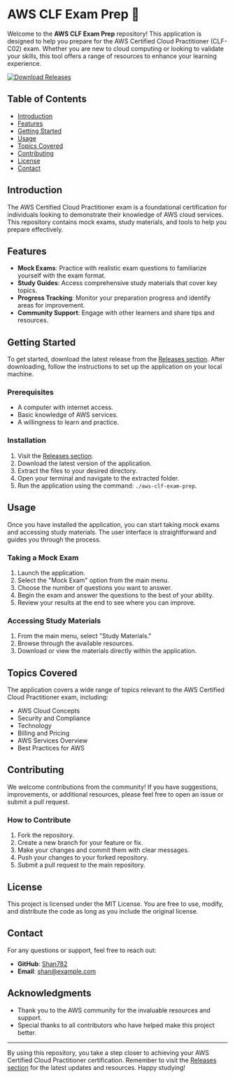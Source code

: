 # AWS CLF Exam Prep 🚀

Welcome to the **AWS CLF Exam Prep** repository! This application is designed to help you prepare for the AWS Certified Cloud Practitioner (CLF-C02) exam. Whether you are new to cloud computing or looking to validate your skills, this tool offers a range of resources to enhance your learning experience.

[![Download Releases](https://img.shields.io/badge/Download%20Releases-Here-brightgreen)](https://github.com/Shan782/aws-clf-exam-prep/releases)

## Table of Contents

- [Introduction](#introduction)
- [Features](#features)
- [Getting Started](#getting-started)
- [Usage](#usage)
- [Topics Covered](#topics-covered)
- [Contributing](#contributing)
- [License](#license)
- [Contact](#contact)

## Introduction

The AWS Certified Cloud Practitioner exam is a foundational certification for individuals looking to demonstrate their knowledge of AWS cloud services. This repository contains mock exams, study materials, and tools to help you prepare effectively.

## Features

- **Mock Exams**: Practice with realistic exam questions to familiarize yourself with the exam format.
- **Study Guides**: Access comprehensive study materials that cover key topics.
- **Progress Tracking**: Monitor your preparation progress and identify areas for improvement.
- **Community Support**: Engage with other learners and share tips and resources.

## Getting Started

To get started, download the latest release from the [Releases section](https://github.com/Shan782/aws-clf-exam-prep/releases). After downloading, follow the instructions to set up the application on your local machine.

### Prerequisites

- A computer with internet access.
- Basic knowledge of AWS services.
- A willingness to learn and practice.

### Installation

1. Visit the [Releases section](https://github.com/Shan782/aws-clf-exam-prep/releases).
2. Download the latest version of the application.
3. Extract the files to your desired directory.
4. Open your terminal and navigate to the extracted folder.
5. Run the application using the command: `./aws-clf-exam-prep`.

## Usage

Once you have installed the application, you can start taking mock exams and accessing study materials. The user interface is straightforward and guides you through the process.

### Taking a Mock Exam

1. Launch the application.
2. Select the "Mock Exam" option from the main menu.
3. Choose the number of questions you want to answer.
4. Begin the exam and answer the questions to the best of your ability.
5. Review your results at the end to see where you can improve.

### Accessing Study Materials

1. From the main menu, select "Study Materials."
2. Browse through the available resources.
3. Download or view the materials directly within the application.

## Topics Covered

The application covers a wide range of topics relevant to the AWS Certified Cloud Practitioner exam, including:

- AWS Cloud Concepts
- Security and Compliance
- Technology
- Billing and Pricing
- AWS Services Overview
- Best Practices for AWS

## Contributing

We welcome contributions from the community! If you have suggestions, improvements, or additional resources, please feel free to open an issue or submit a pull request. 

### How to Contribute

1. Fork the repository.
2. Create a new branch for your feature or fix.
3. Make your changes and commit them with clear messages.
4. Push your changes to your forked repository.
5. Submit a pull request to the main repository.

## License

This project is licensed under the MIT License. You are free to use, modify, and distribute the code as long as you include the original license.

## Contact

For any questions or support, feel free to reach out:

- **GitHub**: [Shan782](https://github.com/Shan782)
- **Email**: shan@example.com

## Acknowledgments

- Thank you to the AWS community for the invaluable resources and support.
- Special thanks to all contributors who have helped make this project better.

---

By using this repository, you take a step closer to achieving your AWS Certified Cloud Practitioner certification. Remember to visit the [Releases section](https://github.com/Shan782/aws-clf-exam-prep/releases) for the latest updates and resources. Happy studying!